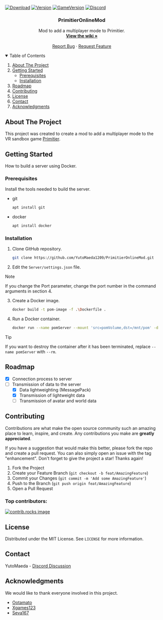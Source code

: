[![Download][download-shield]][download-url]
[![Version][version-shield]][version-url]
[![GameVersion][gameVersion-shield]][gameVersion-url]
[![Discord][discord-shield]][discord-url]

<div align="center">
<!--   <a href="https://github.com/othneildrew/Best-README-Template">
    <img src="images/logo.png" alt="Logo" width="80" height="80">
  </a> -->

  <h3 align="center">PrimitierOnlineMod</h3>

  <p align="center">
    Mod to add a multiplayer mode to Primitier.
    <br />
    <a href="https://github.com/YutoMaeda1209/PrimitierOnlineMod/wiki"><strong>View the wiki »</strong></a>
    <br />
    <br />
    <a href="https://github.com/YutoMaeda1209/PrimitierOnlineMod/issues/new?labels=bug&template=bug-report---.md">Report Bug</a>
    ·
    <a href="https://github.com/YutoMaeda1209/PrimitierOnlineMod/issues/new?labels=enhancement&template=feature-request---.md">Request Feature</a>
  </p>
</div>

<details open>
  <summary>Table of Contents</summary>
  <ol>
    <li>
      <a href="#about-the-project">About The Project</a>
    </li>
    <li>
      <a href="#getting-started">Getting Started</a>
      <ul>
        <li><a href="#prerequisites">Prerequisites</a></li>
        <li><a href="#installation">Installation</a></li>
      </ul>
    </li>
    <li><a href="#roadmap">Roadmap</a></li>
    <li><a href="#contributing">Contributing</a></li>
    <li><a href="#license">License</a></li>
    <li><a href="#contact">Contact</a></li>
    <li><a href="#acknowledgments">Acknowledgments</a></li>
  </ol>
</details>

## About The Project

This project was created to create a mod to add a multiplayer mode to the VR sandbox game [Primitier](https://store.steampowered.com/app/1745170/Primitier/).

## Getting Started

How to build a server using Docker.

### Prerequisites

Install the tools needed to build the server.

- git
  ```sh
  apt install git
  ```
- docker
  ```sh
  apt install docker
  ```

### Installation

1. Clone GitHub repository.
   ```sh
   git clone https://github.com/YutoMaeda1209/PrimitierOnlineMod.git
   ```
3. Edit the `Server/settings.json` file.
  > [!NOTE]
  > If you change the Port parameter, change the port number in the command arguments in section 4.
3. Create a Docker image.
   ```sh
   docker build -t pom-image -f .\Dockerfile .
   ```
4. Run a Docker container.
   ```sh
   docker run --name pomServer --mount 'src=pomVolume,dst=/mnt/pom' -d -p 54162:54162/udp pom-image
   ```
  > [!TIP]
  > If you want to destroy the container after it has been terminated, replace `--name pomServer` with `--rm`.

## Roadmap

- [x] Connection process to server
- [ ] Transmission of data to the server
  - [x] Data lightweighting (MessagePack)
  - [x] Transmission of lightweight data
  - [ ] Transmission of avatar and world data

## Contributing

Contributions are what make the open source community such an amazing place to learn, inspire, and create. Any contributions you make are **greatly appreciated**.

If you have a suggestion that would make this better, please fork the repo and create a pull request. You can also simply open an issue with the tag "enhancement".
Don't forget to give the project a star! Thanks again!

1. Fork the Project
2. Create your Feature Branch (`git checkout -b feat/AmazingFeature`)
3. Commit your Changes (`git commit -m 'Add some AmazingFeature'`)
4. Push to the Branch (`git push origin feat/AmazingFeature`)
5. Open a Pull Request

### Top contributors:

<a href="https://github.com/YutoMaeda1209/PrimitierOnlineMod/graphs/contributors">
  <img src="https://contrib.rocks/image?repo=YutoMaeda1209/PrimitierOnlineMod" alt="contrib.rocks image" />
</a>

## License

Distributed under the MIT License. See `LICENSE` for more information.

## Contact

YutoMaeda - [Discord Discussion](https://discord.com/channels/968161559387979876/1262816599174549524)

## Acknowledgments

We would like to thank everyone involved in this project.

- [Ootamato](https://github.com/forte1st)
- [Xgames123](https://github.com/Xgames123)
- [Seva167](https://github.com/Seva167)

[download-shield]: https://img.shields.io/badge/Download-latest-blue?style=for-the-badge
[download-url]: https://github.com/YutoMaeda1209/PrimitierOnlineMod/releases/latest
[version-shield]: https://img.shields.io/github/v/release/YutoMaeda1209/PrimitierOnlineMod?style=for-the-badge
[version-url]: https://github.com/YutoMaeda1209/PrimitierOnlineMod/releases
[gameVersion-shield]: https://img.shields.io/badge/Primitier-v1.9.0-limegreen?style=for-the-badge
[gameVersion-url]: https://store.steampowered.com/app/1745170/Primitier/
[discord-shield]: https://img.shields.io/badge/-Discord-gray?style=for-the-badge&logo=Discord&logoColor=white
[discord-url]: https://discord.com/channels/968161559387979876/1262816599174549524
